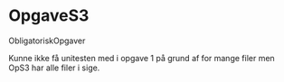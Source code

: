# OpgaveS3
ObligatoriskOpgaver

Kunne ikke få unitesten med i opgave 1 på grund af for mange filer
men OpS3 har alle filer i sige.
